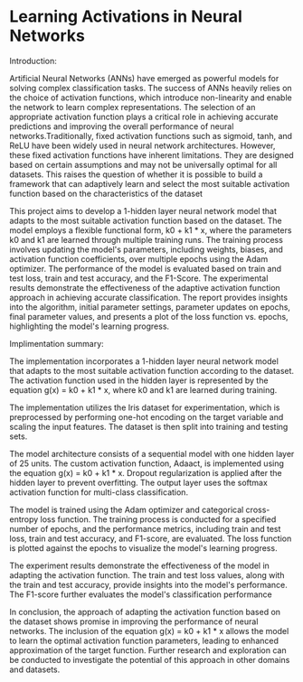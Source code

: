 # Learning Activations in Neural Networks

Introduction:

Artificial Neural Networks (ANNs) have emerged as powerful models for solving complex classification tasks. The success of ANNs heavily relies on the choice of activation functions, which introduce non-linearity and enable the network to learn complex representations. The selection of an appropriate activation function plays a critical role in achieving accurate predictions and improving the overall performance of neural networks.Traditionally, fixed activation functions such as sigmoid, tanh, and ReLU have been widely used in neural network architectures. However, these fixed activation functions have inherent limitations. They are designed based on certain assumptions and may not be universally optimal for all datasets. This raises the question of whether it is possible to build a framework that can adaptively learn and select the most suitable activation function based on the characteristics of the dataset

This project aims to develop a 1-hidden layer neural network model that adapts to the most suitable activation function based on the dataset. The model employs a flexible functional form, k0 + k1 * x, where the parameters k0 and k1 are learned through multiple training runs. The training process involves updating the model's parameters, including weights, biases, and activation function coefficients, over multiple epochs using the Adam optimizer. The performance of the model is evaluated based on train and test loss, train and test accuracy, and the F1-Score. The experimental results demonstrate the effectiveness of the adaptive activation function approach in achieving accurate classification. The report provides insights into the algorithm, initial parameter settings, parameter updates on epochs, final parameter values, and presents a plot of the loss function vs. epochs, highlighting the model's learning progress.

Implimentation summary:

The implementation incorporates a 1-hidden layer neural network model that adapts to the most suitable activation function according to the dataset. The activation function used in the hidden layer is represented by the equation g(x) = k0 + k1 * x, where k0 and k1 are learned during training.

The implementation utilizes the Iris dataset for experimentation, which is preprocessed by performing one-hot encoding on the target variable and scaling the input features. The dataset is then split into training and testing sets.

The model architecture consists of a sequential model with one hidden layer of 25 units. The custom activation function, Adaact, is implemented using the equation g(x) = k0 + k1 * x. Dropout regularization is applied after the hidden layer to prevent overfitting. The output layer uses the softmax activation function for multi-class classification.

The model is trained using the Adam optimizer and categorical cross-entropy loss function. The training process is conducted for a specified number of epochs, and the performance metrics, including train and test loss, train and test accuracy, and F1-score, are evaluated. The loss function is plotted against the epochs to visualize the model's learning progress.

The experiment results demonstrate the effectiveness of the model in adapting the activation function. The train and test loss values, along with the train and test accuracy, provide insights into the model's performance. The F1-score further evaluates the model's classification performance

In conclusion, the approach of adapting the activation function based on the dataset shows promise in improving the performance of neural networks. The inclusion of the equation g(x) = k0 + k1 * x allows the model to learn the optimal activation function parameters, leading to enhanced approximation of the target function. Further research and exploration can be conducted to investigate the potential of this approach in other domains and datasets.

